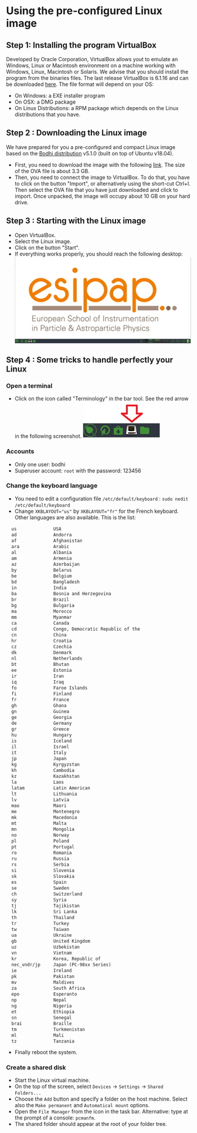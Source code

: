 # Using the pre-configured Linux image

## Step 1: Installing the program VirtualBox

Developed by Oracle Corporation, VirtualBox allows yout to emulate an Windows, Linux or Macintosh environment on a machine working with Windows, Linux, Macintosh or Solaris. We advise that you should install the program from the binaries files. The last release VirtualBox is 6.1.16 and can be downloaded [here](https://www.virtualbox.org/wiki/Downloads). The file format will depend on your OS:
  - On Windows: a EXE installer program
  - On OSX: a DMG package
  - On Linux Distributions: a RPM package which depends on the Linux distributions that you have.

## Step 2 : Downloading the Linux image

We have prepared for you a pre-configured and compact Linux image based on the [Bodhi distribution](https://www.bodhilinux.com/) v5.1.0 (built on top of Ubuntu v18.04).

   - First, you need to download the image with the following [link](https://drive.google.com/file/d/1E1WTxtac5Pi1Oy6g8gaxnUnF5bRZP5CG/view?usp=sharing). The size of the OVA file is about 3.3 GB.
   - Then, you need to connect the image to VirtualBox. To do that, you have to click on the button "Import", or alternatively using the short-cut Ctrl+I. Then select the OVA file that you have just downloaded and click to import. Once unpacked, the image will occupy about 10 GB on your hard drive.
   
## Step 3 : Starting with the Linux image

   - Open VirtualBox.
   - Select the Linux image.
   - Click on the button "Start".
   - If everything works properly, you should reach the following desktop: ![Desktop](screenshot.png)

## Step 4 : Some tricks to handle perfectly your Linux 

### Open a terminal

   - Click on the icon called "Terminology" in the bar tool. See the red arrow in the following screenshot. ![Terminplogy of the icon](screenshot2.png)

### Accounts

   - Only one user: bodhi
   - Superuser account: `root` with the password: 123456

### Change the keyboard language

   - You need to edit a configuration file `/etc/default/keyboard` :
   ```sudo nedit /etc/default/keyboard```
   - Change `XKBLAYOUT="us"` by `XKBLAYOUT="fr"` for the French keyboard. Other languages are also available. This is the list:
```
  us              USA
  ad              Andorra
  af              Afghanistan
  ara             Arabic
  al              Albania
  am              Armenia
  az              Azerbaijan
  by              Belarus
  be              Belgium
  bd              Bangladesh
  in              India
  ba              Bosnia and Herzegovina
  br              Brazil
  bg              Bulgaria
  ma              Morocco
  mm              Myanmar
  ca              Canada
  cd              Congo, Democratic Republic of the
  cn              China
  hr              Croatia
  cz              Czechia
  dk              Denmark
  nl              Netherlands
  bt              Bhutan
  ee              Estonia
  ir              Iran
  iq              Iraq
  fo              Faroe Islands
  fi              Finland
  fr              France
  gh              Ghana
  gn              Guinea
  ge              Georgia
  de              Germany
  gr              Greece
  hu              Hungary
  is              Iceland
  il              Israel
  it              Italy
  jp              Japan
  kg              Kyrgyzstan
  kh              Cambodia
  kz              Kazakhstan
  la              Laos
  latam           Latin American
  lt              Lithuania
  lv              Latvia
  mao             Maori
  me              Montenegro
  mk              Macedonia
  mt              Malta
  mn              Mongolia
  no              Norway
  pl              Poland
  pt              Portugal
  ro              Romania
  ru              Russia
  rs              Serbia
  si              Slovenia
  sk              Slovakia
  es              Spain
  se              Sweden
  ch              Switzerland
  sy              Syria
  tj              Tajikistan
  lk              Sri Lanka
  th              Thailand
  tr              Turkey
  tw              Taiwan
  ua              Ukraine
  gb              United Kingdom
  uz              Uzbekistan
  vn              Vietnam
  kr              Korea, Republic of
  nec_vndr/jp     Japan (PC-98xx Series)
  ie              Ireland
  pk              Pakistan
  mv              Maldives
  za              South Africa
  epo             Esperanto
  np              Nepal
  ng              Nigeria
  et              Ethiopia
  sn              Senegal
  brai            Braille
  tm              Turkmenistan
  ml              Mali
  tz              Tanzania
```  
   - Finally reboot the system.

### Create a shared disk

   - Start the Linux virtual machine.
   - On the top of the screen, select `Devices` -> `Settings` -> `Shared Folders...`
   - Choose the `Add` button and specify a folder on the host machine. Select also the `Make permanent` and `Automatical mount` options.
   - Open the `File Manager` from the icon in the task bar. Alternative: type at the prompt of a console: `pcmanfm`.
   - The shared folder should appear at the root of your folder tree.
   
